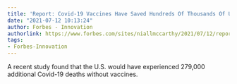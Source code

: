 ```yaml
---
title: 'Report: Covid-19 Vaccines Have Saved Hundreds Of Thousands Of U.S. Lives [Infographic]'
date: "2021-07-12 10:13:24"
author: Forbes - Innovation
authorlink: https://www.forbes.com/sites/niallmccarthy/2021/07/12/report-covid-19-vaccines-have-saved-hundreds-of-thousands-of-us-lives-infographic/
tags:
- Forbes-Innovation
---
```

A recent study found that the U.S. would have experienced 279,000 additional Covid-19 deaths without vaccines.